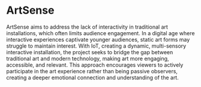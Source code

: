 # ArtSense
ArtSense aims to address the lack of interactivity in traditional art installations, which often limits audience engagement. In a digital age where interactive experiences captivate younger audiences, static art forms may struggle to maintain interest. With IoT, creating a dynamic, multi-sensory interactive installation, the project seeks to bridge the gap between traditional art and modern technology, making art more engaging, accessible, and relevant. This approach encourages viewers to actively participate in the art experience rather than being passive observers, creating a deeper emotional connection and understanding of the art.
